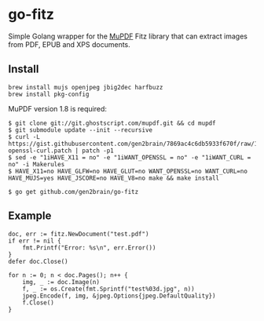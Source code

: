 go-fitz
========

Simple Golang wrapper for the [MuPDF](http://mupdf.com/) Fitz library that can extract images from PDF, EPUB and XPS documents.

Install
-------
```
brew install mujs openjpeg jbig2dec harfbuzz
brew install pkg-config
```

MuPDF version 1.8 is required:

    $ git clone git://git.ghostscript.com/mupdf.git && cd mupdf
    $ git submodule update --init --recursive
    $ curl -L https://gist.githubusercontent.com/gen2brain/7869ac4c6db5933f670f/raw/1619394dc957ae10bcd73c713760993466b4bfea/mupdf-openssl-curl.patch | patch -p1
    $ sed -e "1iHAVE_X11 = no" -e "1iWANT_OPENSSL = no" -e "1iWANT_CURL = no" -i Makerules
    $ HAVE_X11=no HAVE_GLFW=no HAVE_GLUT=no WANT_OPENSSL=no WANT_CURL=no HAVE_MUJS=yes HAVE_JSCORE=no HAVE_V8=no make && make install

    $ go get github.com/gen2brain/go-fitz

Example
-------

	doc, err := fitz.NewDocument("test.pdf")
	if err != nil {
		fmt.Printf("Error: %s\n", err.Error())
	}
	defer doc.Close()

	for n := 0; n < doc.Pages(); n++ {
		img, _ := doc.Image(n)
		f, _ := os.Create(fmt.Sprintf("test%03d.jpg", n))
		jpeg.Encode(f, img, &jpeg.Options{jpeg.DefaultQuality})
		f.Close()
	}
